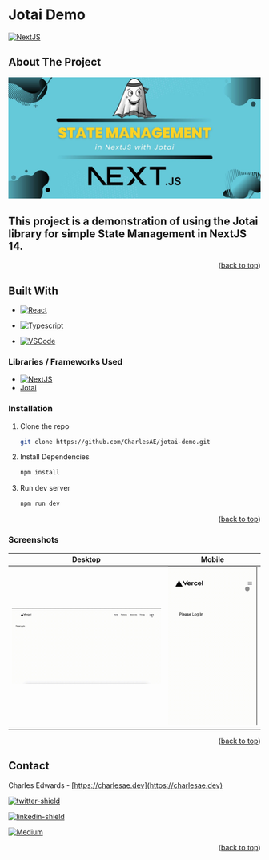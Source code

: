 # Jotai Demo
<a name="readme-top"></a>
[![NextJS]][NextJS-url]
## About The Project

![Jotai Demo][screenshot]

## This project is a demonstration of using the Jotai library for simple State Management in NextJS 14.


<p align="right">(<a href="#readme-top">back to top</a>)</p>

## Built With

* [![React]][React-url]
* [![Typescript]][Typescript-url]

* [![VSCode]][VSCode-url]

### Libraries / Frameworks Used

* [![NextJS]][NextJS-url]
* [Jotai][Jotai-url]


### Installation

1. Clone the repo
   ```sh
   git clone https://github.com/CharlesAE/jotai-demo.git
   ```
2. Install Dependencies
    ```sh
    npm install
    ```
2. Run dev server
    ```sh
    npm run dev
    ```


<p align="right">(<a href="#readme-top">back to top</a>)</p>

### Screenshots
Desktop            |  Mobile
:-------------------------:|:-------------------------:
![Desktop](https://raw.githubusercontent.com/CharlesAE/jotai-demo/main/screenshots/jotai.gif)  |   ![Mobile](https://raw.githubusercontent.com/CharlesAE/jotai-demo/main/screenshots/jotai_mobile.gif)  
<p align="right">(<a href="#readme-top">back to top</a>)</p>

## Contact

Charles Edwards - [https://charlesae.dev](https://charlesae.dev)

[![twitter-shield]][twitter-url]

[![linkedin-shield]][linkedin-url]

[![Medium]][Medium-url]


<p align="right">(<a href="#readme-top">back to top</a>)</p>

  <!-- MARKDOWN LINKS & IMAGES -->
<!-- https://www.markdownguide.org/basic-syntax/#reference-style-links -->
[linkedin-shield]: https://img.shields.io/badge/LinkedIn-%230077B5.svg?&style=flat-square&logo=linkedin&logoColor=white
[linkedin-url]: https://www.linkedin.com/in/charlesae/
[twitter-shield]: https://img.shields.io/badge/Twitter-%231DA1F2.svg?&logo=twitter&logoColor=white&style=flat-square
[twitter-url]:https://twitter.com/CharlesAE_Dev
[VSCode]: https://img.shields.io/badge/Visual%20Studio%20Code-282C34.svg?style=flat-square&logo=visual-studio-code&logoColor=blue
[VSCode-url]: https://code.visualstudio.com/
[Jotai]: Jotai
[jotai-url]: https://jotai.org/
[React-url]: https://reactjs.org/
[React]: https://img.shields.io/badge/-ReactJS-%23282C34?style=flat-square&logo=react
[NextJS]: https://img.shields.io/badge/-NextJs-black?style=flat-square&logo=next.js
[NextJS-url]: https://nextjs.org/
[Medium]: https://img.shields.io/badge/medium-%2312100E.svg?&amp;style=for-the-badge&amp;logo=medium&amp;logoColor=white
[Medium-url]: https://medium.com/@CharlesAE
[Typescript-url]: https://typescriptlang.org/
[Typescript]:https://img.shields.io/badge/-TypeScript-%23282C34?style=flat-square&logo=typescript&logoColor=007bcd
[screenshot]: https://raw.githubusercontent.com/CharlesAE/jotai-demo/main/screenshots/banner.jpg